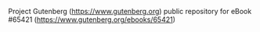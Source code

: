 Project Gutenberg (https://www.gutenberg.org) public repository for
eBook #65421 (https://www.gutenberg.org/ebooks/65421)
